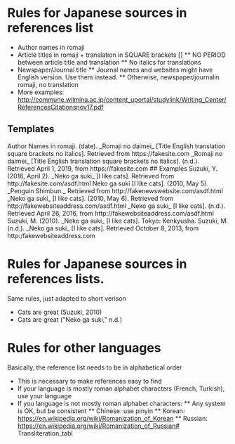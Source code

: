 # Rules for Japanese sources in references list
* Author names in romaji
* Article titles in romaji + translation in SQUARE brackets []
** NO PERIOD between article title and translation
** No italics for translations
* Newspaper/Journal title
** Journal names and websites might have English version. Use them instead.
** Otherwise, newspaper/journalin romaji, no translation
* More examples: http://commune.wilmina.ac.jp/content_uportal/studylink/Writing_Center/ReferencesCitationsnov17.pdf
## Templates
<ref>
Author Names in romaji. (date). _Romaji no daimei_ [Title English translation square brackets no italics]. Retrieved from https://fakesite.com
_Romaji no daimei_ [Title English translation square brackets no italics]. (n.d.).  Retrieved April 1, 2019, from https://fakesite.com
</ref>
## Examples
<ref>
Suzuki, Y. (2016, April 2). _Neko ga suki_ [I like cats]. Retrieved from http://fakesite.com/asdf.html
Neko ga suki [I like cats]. (2010, May 5). _Penguin Shimbun._ Retrieved from http://fakenewswebsite.com/asdf.html
_Neko ga suki_ [I like cats]. (2010, May 6). Retrieved from http://fakewebsiteaddress.com/asdf.html
_Neko ga suki_ [I like cats]. (n.d.). Retrieved April 26, 2016, from http://fakewebsiteaddress.com/asdf.html
Suzuki, M. (2010). _Neko ga suki_ [I like cats]. Tokyo: Kenkyusha.
Suzuki, M. (n.d.). _Neko ga suki_ [I like cats]. Retrieved October 8, 2013, from http:/fakewebsiteaddress.com

</ref>

# Rules for Japanese sources in references lists.
Same rules, just adapted to short verison
* Cats are great (Suzuki, 2010)
* Cats are great ("Neko ga suki," n.d.)

# Rules for other languages
Basically, the reference list needs to be in alphabetical order
* This is necessary to make references easy to find
* If your language is mostly roman alphabet characters (French, Turkish), use your language
* If you language is not mostly roman alphabet characters:
** Any system is OK, but be consistent
** Chinese: use pinyin
** Korean: https://en.wikipedia.org/wiki/Romanization_of_Korean
** Russian: https://en.wikipedia.org/wiki/Romanization_of_Russian# Transliteration_tabl